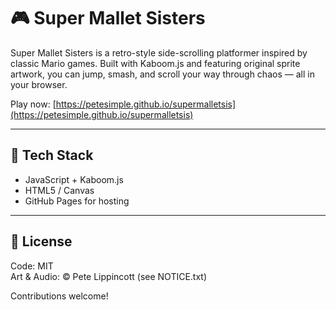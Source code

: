 # 🎮 Super Mallet Sisters

Super Mallet Sisters is a retro-style side-scrolling platformer inspired by classic Mario games. Built with Kaboom.js and featuring original sprite artwork, you can jump, smash, and scroll your way through chaos — all in your browser.

Play now: [https://petesimple.github.io/supermalletsis](https://petesimple.github.io/supermalletsis)

---

## 🧰 Tech Stack
- JavaScript + Kaboom.js
- HTML5 / Canvas
- GitHub Pages for hosting

---

## 📜 License
Code: MIT  
Art & Audio: © Pete Lippincott (see NOTICE.txt)

Contributions welcome!
